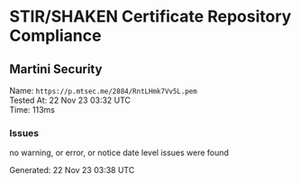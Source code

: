 # STIR/SHAKEN Certificate Repository Compliance

## Martini Security

Name: `https://p.mtsec.me/2884/RntLHmk7Vv5L.pem`\
Tested At: 22 Nov 23 03:32 UTC\
Time: 113ms

### Issues

no warning, or error, or notice date level issues were found

Generated: 22 Nov 23 03:38 UTC